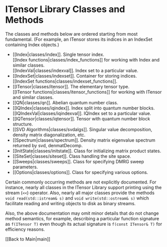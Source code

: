 # ITensor Library Classes and Methods #

The classes and methods below are ordered starting from most fundamental. (For example, an ITensor stores its indices in an
IndexSet containing Index objects.)

* [[Index|classes/index]]. Single tensor index. <br/>
  [[Index functions|classes/index_functions]] for working with Index and similar classes. <br/>
  [[IndexVal|classes/indexval]]. Index set to a particular value. 
* [[IndexSet|classes/indexset]]. Container for storing indices. <br/>
  [[IndexSet functions|classes/indexset_functions]].
* [[ITensor|classes/itensor]]. The elementary tensor type. <br/>
  [[ITensor functions|classes/itensor_functions]] for working with ITensor and similar classes. <br/>
* [[QN|classes/qn]]. Abelian quantum number class.
* [[IQIndex|classes/iqindex]]. Index split into quantum number blocks. <br/>
  [[IQIndexVal|classes/iqindexval]]. IQIndex set to a particular value.
* [[IQTensor|classes/iqtensor]]. Tensor with quantum number block structure.
* [[SVD Algorithms|classes/svdalgs]]. Singular value decomposition, density matrix diagonalization, etc.
* [[Spectrum|classes/spectrum]]. Density matrix eigenvalue spectrum returned by svd, denmatDecomp.
* [[InitState|classes/initstate]]. Class for initializing matrix product states.
* [[SiteSet|classes/siteset]]. Class handling the site space.
* [[Sweeps|classes/sweeps]]. Class for specifying DMRG sweep parameters.
* [[Options|classes/options]]. Class for specifying various options.

Certain commonly occurring methods are not explicitly documented. For instance, nearly all classes in the ITensor Library
support printing using the stream (`<<`) operator. Also, nearly all major classes provide the methods `void read(std::istream& s)`
and `void write(std::ostream& s)` which facilitate reading and writing objects to disk as binary streams.

Also, the above documentation may omit minor details that do not change method semantics, 
for example, describing a particular function signature as `f(ITensor T)` even though
its actual signature is `f(const ITensor& T)` for efficiency reasons.


[[Back to Main|main]]
